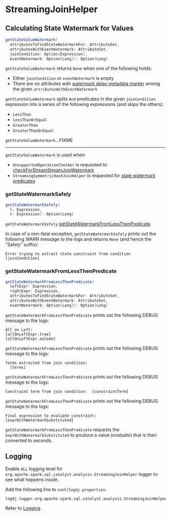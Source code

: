# StreamingJoinHelper

## <span id="getStateValueWatermark"> Calculating State Watermark for Values

```scala
getStateValueWatermark(
  attributesToFindStateWatermarkFor: AttributeSet,
  attributesWithEventWatermark: AttributeSet,
  joinCondition: Option[Expression],
  eventWatermark: Option[Long]): Option[Long]
```

`getStateValueWatermark` returns `None` when one of the following holds:

* Either `joinCondition` or `eventWatermark` is empty
* There are no attributes with [watermark delay metadata marker](../logical-operators/EventTimeWatermark.md#delayKey) among the given `attributesWithEventWatermark`

`getStateValueWatermark` splits `And` predicates in the given `joinCondition` expression into a series of the following expressions (and skips the others):

* `LessThan`
* `LessThanOrEqual`
* `GreaterThan`
* `GreaterThanOrEqual`

`getStateValueWatermark`...FIXME

---

`getStateValueWatermark` is used when:

* `UnsupportedOperationChecker` is requested to [checkForStreamStreamJoinWatermark](../UnsupportedOperationChecker.md#checkForStreamStreamJoinWatermark)
* `StreamingSymmetricHashJoinHelper` is requested for [state watermark predicates](StreamingSymmetricHashJoinHelper.md#getStateWatermarkPredicates)

### <span id="getStateWatermarkSafely"> getStateWatermarkSafely

```scala
getStateWatermarkSafely(
  l: Expression,
  r: Expression): Option[Long]
```

`getStateWatermarkSafely` [getStateWatermarkFromLessThenPredicate](#getStateWatermarkFromLessThenPredicate).

In case of a non-fatal exception, `getStateWatermarkSafely` prints out the following WARN message to the logs and returns `None` (and hence the "Safely" suffix):

```text
Error trying to extract state constraint from condition [joinCondition]
```

### <span id="getStateWatermarkFromLessThenPredicate"> getStateWatermarkFromLessThenPredicate

```scala
getStateWatermarkFromLessThenPredicate(
  leftExpr: Expression,
  rightExpr: Expression,
  attributesToFindStateWatermarkFor: AttributeSet,
  attributesWithEventWatermark: AttributeSet,
  eventWatermark: Option[Long]): Option[Long]
```

`getStateWatermarkFromLessThenPredicate` prints out the following DEBUG message to the logs:

```text
All on Left:
[allOnLeftExpr.tree]
[allOnLeftExpr.asCode]
```

`getStateWatermarkFromLessThenPredicate` prints out the following DEBUG message to the logs:

```text
Terms extracted from join condition:
  [terms]
```

`getStateWatermarkFromLessThenPredicate` prints out the following DEBUG message to the logs:

```text
Constraint term from join condition:  [constraintTerm]
```

`getStateWatermarkFromLessThenPredicate` prints out the following DEBUG message to the logs:

```text
Final expression to evaluate constraint:  [exprWithWatermarkSubstituted]
```

`getStateWatermarkFromLessThenPredicate` requests the `exprWithWatermarkSubstituted` to produce a value (_evaluate_) that is then converted to seconds.

## Logging

Enable `ALL` logging level for `org.apache.spark.sql.catalyst.analysis.StreamingJoinHelper` logger to see what happens inside.

Add the following line to `conf/log4j.properties`:

```text
log4j.logger.org.apache.spark.sql.catalyst.analysis.StreamingJoinHelper=ALL
```

Refer to [Logging](../spark-logging.md).
